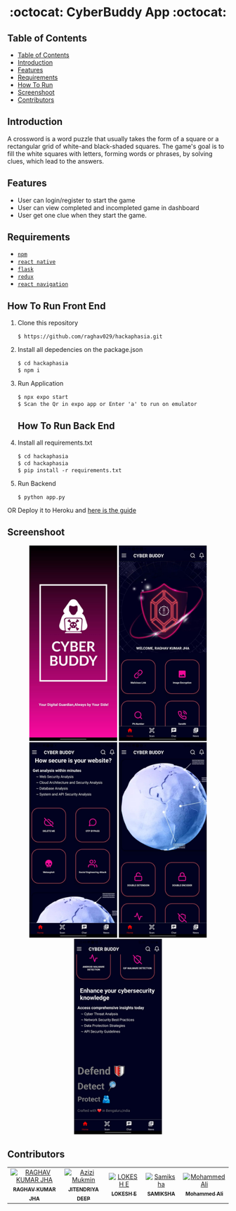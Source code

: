 <h1 align="center">:octocat: CyberBuddy App :octocat:</h1>

## Table of Contents

- [Table of Contents](#table-of-contents)
- [Introduction](#introduction)
- [Features](#features)
- [Requirements](#requirements)
- [How To Run](#how-to-run)
- [Screenshoot](#screenshoot)
- [Contributors](#contributors)

## Introduction
A crossword is a word puzzle that usually takes the form of a square or a rectangular grid of white-and black-shaded squares. The game's goal is to fill the white squares with letters, forming words or phrases, by solving clues, which lead to the answers.


## Features
* User can login/register to start the game
* User can view completed and incompleted game in dashboard
* User get one clue when they start the game.

## Requirements
* [`npm`](https://www.npmjs.com/get-npm)
* [`react native`](https://facebook.github.io/react-native)
* [`flask`](https://flask.palletsprojects.com/en/3.0.x/)
* [`redux`](https://redux.js.org/)
* [`react navigation`](https://reactnavigation.org/)
  

   
## How To Run Front End

1. Clone this repository
   ```
   $ https://github.com/raghav029/hackaphasia.git
   ```
2. Install all depedencies on the package.json
   ```
   $ cd hackaphasia
   $ npm i
   ```
3. Run Application
   ```
   $ npx expo start 
   $ Scan the Qr in expo app or Enter 'a' to run on emulator 
   ```


   ## How To Run Back End

1. Install all requirements.txt
   ```
   $ cd hackaphasia
   $ cd hackaphasia
   $ pip install -r requirements.txt
   ```
3. Run Backend
   ```
   $ python app.py
   ```

OR
Deploy it to Heroku and <a href="https://github.com/Binbasri-in/try_hack_deploy">here is the guide</a>


## Screenshoot
<div align="center">
    <img width="200" src="./images/5.jpeg"> 
    <img width="200" src="./images/2.jpeg">  
    <img width="200" src="./images/1.jpeg"> 
    <img width="200" src="./images/3.jpeg">    
    <img width="200" src="./images/4.jpeg">
      

</div>


## Contributors
<center>
  <table>
    <tr>
      <td align="center">
        <a href="https://github.com/raghav029">
          <img width="100" src="https://avatars.githubusercontent.com/u/104291406?s=96&v=4" alt="RAGHAV KUMAR JHA"><br/>
          <sub><b>RAGHAV KUMAR JHA</b></sub>
        </a>
      </td>
      <td align="center">
        <a href="https://github.com/jitendriyadeep">
          <img width="100" src="https://avatars.githubusercontent.com/u/110286705?v=4" alt="Azizi Mukmin"><br/>
          <sub><b>JITENDRIYA DEEP</b></sub>
        </a>
      </td>
       <td align="center">
        <a href="https://github.com/loki2107">
          <img width="100" src="https://avatars.githubusercontent.com/u/107473210?v=4" alt="LOKESH E"><br/>
          <sub><b>LOKESH E</b></sub>
        </a>
      </td>
      <td align="center">
        <a href="https://github.com/Sammy-100">
          <img width="100" src="https://avatars.githubusercontent.com/u/107463781?v=4" alt="Samiksha"><br/>
          <sub><b>SAMIKSHA </b></sub>
        </a>
      </td>
      <td align="center">
        <a href="[https://github.com/Sammy-100](https://github.com/Binbasri-in)">
          <img width="100" src="https://avatars.githubusercontent.com/u/87440507?u=3e8e326d18283e8f43a27a575153667094cd12ec&v=4" alt="Mohammed Ali"><br/>
          <sub><b>Mohammed Ali </b></sub>
        </a>
      </td>
    </tr>
  </table>
</center>
